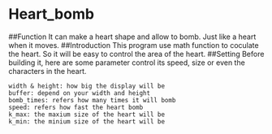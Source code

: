 # Heart_bomb
##Function
It can make a heart shape and allow to bomb. Just like a heart when it moves.
##Introduction
This program use math function to coculate the heart. So it will be easy to control the area of the heart.
##Setting
Before building it, here are some parameter control its speed, size or even the characters in the heart.

```
width & height: how big the display will be
buffer: depend on your width and height
bomb_times: refers how many times it will bomb
speed: refers how fast the heart bomb
k_max: the maxium size of the heart will be
k_min: the minium size of the heart will be
```
